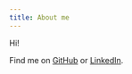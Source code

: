```yaml
---
title: About me
---
```


Hi!

Find me on [GitHub](https://github.com/escrowdis) or [LinkedIn](https://www.linkedin.com/in/li-kang-weng-taiwan/).
